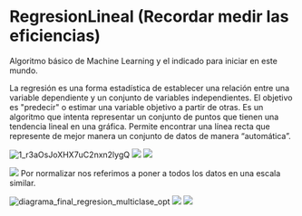 # RegresionLineal (Recordar medir las eficiencias)
Algoritmo básico de Machine Learning y el indicado para iniciar en este mundo.

La regresión es una forma estadística de establecer una relación entre una variable dependiente y un conjunto de variables independientes. El objetivo es "predecir" o estimar una variable objetivo a partir de otras. Es un algoritmo que intenta representar un conjunto de puntos que tienen una tendencia lineal en una gráfica. Permite encontrar una línea recta que represente de mejor manera un conjunto de datos de manera “automática”.

![1_r3aOsJoXHX7uC2nxn2lygQ](https://user-images.githubusercontent.com/80585738/116330456-3370e580-a793-11eb-8c39-be9e53d172eb.png)
<img src="https://miro.medium.com/max/1200/1*Q-2Wh0Xcy6fsGkbPFJvMhQ.gif">
<img src="https://ruder.io/content/images/2016/09/contours_evaluation_optimizers.gif">

<img src="https://miro.medium.com/max/2400/1*wsBakfF2Geh1zgY4HJbwFQ.gif">
Por normalizar nos referimos a poner a todos los datos en una escala similar.


![diagrama_final_regresion_multiclase_opt](https://user-images.githubusercontent.com/80585738/116833921-6d6e2d00-ab81-11eb-881a-0c1b0ae5b3ad.png)
<img src="https://media.giphy.com/media/ftAyb0CG1FNAIZt4SO/giphy.gif">
<img src="https://ruder.io/content/images/2016/09/saddle_point_evaluation_optimizers.gif">
